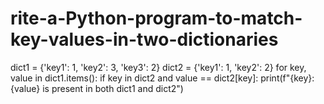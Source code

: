 # rite-a-Python-program-to-match-key-values-in-two-dictionaries

dict1 = {'key1': 1, 'key2': 3, 'key3': 2}
dict2 = {'key1': 1, 'key2': 2}
for key, value in dict1.items():
 if key in dict2 and value == dict2[key]:
 print(f"{key}: {value} is present in both dict1 and dict2")
